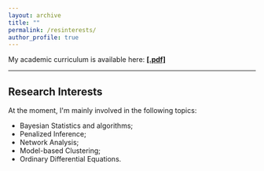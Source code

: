 ```yaml
---
layout: archive
title: ""
permalink: /resinterests/
author_profile: true
---
```


My academic curriculum is available here: [**[.pdf]**](/files/ranciati_academic_cv.pdf)

---

## Research Interests

At the moment, I'm mainly involved in the following topics:
* Bayesian Statistics and algorithms;
* Penalized Inference;
* Network Analysis;
* Model-based Clustering;
* Ordinary Differential Equations.
